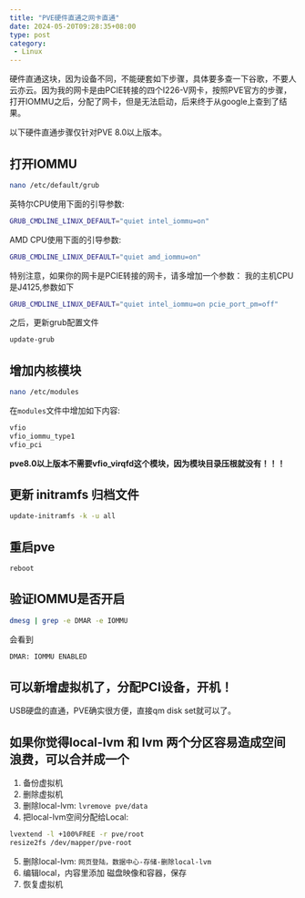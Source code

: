 ```yaml
---
title: "PVE硬件直通之网卡直通"
date: 2024-05-20T09:28:35+08:00
type: post
category: 
 - Linux
---
```


硬件直通这块，因为设备不同，不能硬套如下步骤，具体要多查一下谷歌，不要人云亦云。因为我的网卡是由PCIE转接的四个I226-V网卡，按照PVE官方的步骤，打开IOMMU之后，分配了网卡，但是无法启动，后来终于从google上查到了结果。

以下硬件直通步骤仅针对PVE 8.0以上版本。

<!--more-->
## 打开IOMMU

```bash
nano /etc/default/grub
```

英特尔CPU使用下面的引导参数:

```bash
GRUB_CMDLINE_LINUX_DEFAULT="quiet intel_iommu=on"
```

AMD CPU使用下面的引导参数:

```bash
GRUB_CMDLINE_LINUX_DEFAULT="quiet amd_iommu=on"
```

特别注意，如果你的网卡是PCIE转接的网卡，请多增加一个参数：
我的主机CPU是J4125,参数如下

```bash
GRUB_CMDLINE_LINUX_DEFAULT="quiet intel_iommu=on pcie_port_pm=off"
```

之后，更新grub配置文件

```bash
update-grub
```

## 增加内核模块

```bash
nano /etc/modules
```

在`modules`文件中增加如下内容:

```bash
vfio
vfio_iommu_type1
vfio_pci
```

**pve8.0以上版本不需要vfio_virqfd这个模块，因为模块目录压根就没有！！！**

## 更新 initramfs 归档文件

```bash
update-initramfs -k -u all
```

## 重启pve

```bash
reboot
```

## 验证IOMMU是否开启

```bash
dmesg | grep -e DMAR -e IOMMU
```

会看到

```bash
DMAR: IOMMU ENABLED
```

## 可以新增虚拟机了，分配PCI设备，开机！

USB硬盘的直通，PVE确实很方便，直接qm disk set就可以了。

## 如果你觉得local-lvm 和 lvm 两个分区容易造成空间浪费，可以合并成一个

1. 备份虚拟机
2. 删除虚拟机
3. 删除local-lvm: `lvremove pve/data`
4. 把local-lvm空间分配给Local:

```bash
lvextend -l +100%FREE -r pve/root
resize2fs /dev/mapper/pve-root
```

5. 删除local-lvm: `网页登陆，数据中心-存储-删除local-lvm`
6. 编辑local，内容里添加 磁盘映像和容器，保存
7. 恢复虚拟机
